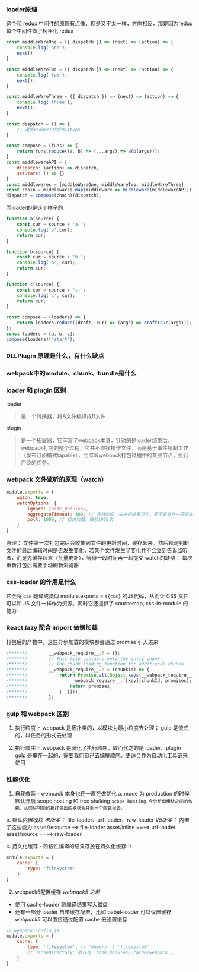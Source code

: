 ### loader原理
这个和 redux 中间件的原理有点像，但是又不太一样，方向相反，那是因为redux每个中间件做了柯里化
redux
```js
const middleWareOne = ({ dispatch }) => (next) => (action) => {
    console.log('one');
    next();
}

const middleWareTwo = ({ dispatch }) => (next) => (action) => {
    console.log('two');
    next();
}

const middleWareThree = ({ dispatch }) => (next) => (action) => {
    console.log('three');
    next();
}

const dispatch = () => {
    // 遍历reducer然后传入type
}

const compose = (funs) => {
    return funs.reduce((a, b) => (...args) => a(b(args)));
}
const middlewareAPI = {
    dispatch: (action) => dispatch,
    setState: () => {}
}
const middlewares = [middleWareOne, middleWareTwo, middleWareThree];
const chain = middlewares.map(middleware => middleware(middlewareAPI));
dispatch = compose(chain)(dispatch);
```
而loader的是这个样子的
```js
function a(source) {
    const cur = source + 'a-';
    console.log('a',cur);
    return cur;
}

function b(source) {
    const cur = source + 'b-';
    console.log('b', cur);
    return cur;
}

function c(source) {
    const cur = source + 'c-';
    console.log('c', cur);
    return cur;
}

const compose = (loaders) => {
    return loaders.reduce((draft, cur) => (args) => draft(cur(args)));
};
const loaders = [a, b, c];
compose(loaders)('start');
```

### DLLPlugin 原理是什么，有什么缺点

### webpack中的module、chunk、bundle是什么

### loader 和 plugin 区别
loader
> 是一个转换器，将A文件编译成B文件

plugin
> 是一个拓展器，它丰富了webpack本身，针对的是loader结束后，webpack打包的整个过程，它并不直接操作文件，而是基于事件机制工作（发布订阅模式tapable），会监听webpack打包过程中的某些节点，执行广泛的任务。

### webpack 文件监听的原理（watch）
```js
module.exports = {
    watch: true,
    watchOptions: {
        ignore: /node_modules/,
        aggregateTimeout: 300, // 等待时间，去进行批量打包，而不是文件一变就去打包
        poll: 1000, // 轮询次数，每秒1000次
    }
}
```
原理：
文件第一次打包完后会收集到文件的更新时间，缓存起来。然后轮询判断文件的最后编辑时间是否发生变化，若某个文件发生了变化并不会立刻告诉监听者，而是先缓存起来（批量更新），等待一段时间再一起提交
watch的缺陷：
每次重新打包后需要手动刷新浏览器

### css-loader 的作用是什么
它会将 css 翻译成类似 module.exports = `${css}` 的JS代码，从而让 CSS 文件可以和 JS 文件一样作为资源。同时它还提供了 sourcemap, css-in-module 的能力

### React.lazy 配合 import 做懒加载
打包后的产物中，这些异步加载的模块都会通过 promise 引入进来
```js
/******/ 		__webpack_require__.f = {};
/******/ 		// This file contains only the entry chunk.
/******/ 		// The chunk loading function for additional chunks
/******/ 		__webpack_require__.e = (chunkId) => {
/******/ 			return Promise.all(Object.keys(__webpack_require__.f).reduce((promises, key) => {
/******/ 				__webpack_require__.f[key](chunkId, promises);
/******/ 				return promises;
/******/ 			}, []));
/******/ 		};
```

### gulp 和 webpack 区别
1. 执行粒度上
webpack 是拓扑类的，以模块为最小粒度去处理；
gulp 是流式的，以任务的形式去处理

2. 执行顺序上
webpack 是弱化了执行顺序，取而代之的是 loader、plugin
gulp 是串在一起的，需要我们自己去编排顺序。更适合作为自动化工具链来使用

### 性能优化
1. 自我救赎 - webpack 本身也在一直在做优化
a. mode 为 production 的时候默认开启 scope hosting 和 tree shaking
`scope hosting 会分析出模块之间的依赖，从而尽可能的把打包出的模块合并到一个函数里去。`

b. 默认内置模块
*老版本：*
file-loader、url-loader、raw-loader
*V5版本：*
内置了这些能力
asset/resource ==> file-loader
asset/inline ====> url-loader
asset/source ====> raw-loader

c. 持久化缓存 - 阶段性编译的结果存放在持久化缓存中
```js
module.exports = {
    cache: {
        type: 'fileSystem'
    }
}
```

2. webpack5配置缓存
*webpack5 之前*
* 使用 cache-loader 将编译结果写入磁盘
* 还有一部分 loader 自带缓存配置，比如 babel-loader 可以设置缓存
*webpack5*
可以直接通过配置 cache 去设置缓存
```js
// webpack.config.js
module.exports = {
    cache: {
        type: 'filesystem', // 'memory' | 'filesystem'
        // cacheDirectory: 默认是 'node_modules/.cache/webpack',
    }
}
```
